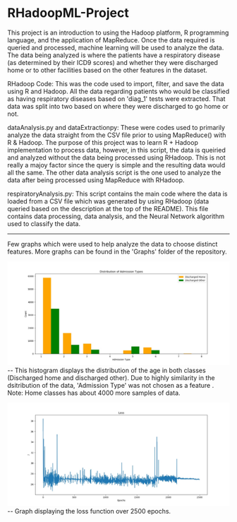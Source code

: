 # RHadoopML-Project

This project is an introduction to using the Hadoop platform, R programming language, and the application of MapReduce. Once the data required is queried and processed, machine learning will be used to analyze the data. The data being analyzed is where the patients have a respiratory disease (as determined by their ICD9 scores) and whether they were discharged home or to other facilities based on the other features in the dataset. 

RHadoop Code: This was the code used to import, filter, and save the data using R and Hadoop. All the data regarding patients who would be classified as having respiratory diseases based on 'diag_1' tests were extracted. That data was split into two based on where they were discharged to go home or not. 

dataAnalysis.py and dataExtractionpy: These were codes used to primarily analyze the data straight from the CSV file prior to using MapReduce() with R & Hadoop. The purpose of this project was to learn R + Hadoop implementation to process data, however, in this script, the data is queiried and analyzed without the data being processed using RHadoop. This is not really a majoy factor since the query is simple and the resulting data would all the same. The other data analysis script is the one used to analyze the data after being processed using MapReduce with RHadoop. 

respiratoryAnalysis.py: This script contains the main code where the data is loaded from a CSV file which was generated by using RHadoop (data queried based on the description at the top of the README). This file contains data processing, data analysis, and the Neural Network algorithm used to classify the data. 

-------------
Few graphs which were used to help analyze the data to choose distinct features. More graphs can be found in the 'Graphs' folder of the repository. 

![](Graphs/AdmissionTypeDistribution.jpeg)
-- This histogram displays the distribution of the age in both classes (Discharged home and discharged other). Due to highly similarity in the dsitribution of the data, 'Admission Type' was not chosen as a feature .
Note: Home classes has about 4000 more samples of data. 

![](Graphs/LossFunction2500.jpeg)
-- Graph displaying the loss function over 2500 epochs. 

